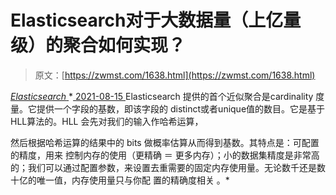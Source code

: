 <!--yml
category: 未分类
date: 0001-01-01 00:00:00
-->

# Elasticsearch对于大数据量（上亿量级）的聚合如何实现？

> 原文：[https://zwmst.com/1638.html](https://zwmst.com/1638.html)

   [ *Elasticsearch* ](https://zwmst.com/elasticsearch)*[ <time datetime="2021-08-15T15:59:18+08:00"> 2021-08-15 </time> ](https://zwmst.com/1638.html)  Elasticsearch 提供的首个近似聚合是cardinality 度量。它提供一个字段的基数，即该字段的 distinct或者unique值的数目。它是基于HLL算法的。HLL 会先对我们的输入作哈希运算，

然后根据哈希运算的结果中的 bits 做概率估算从而得到基数。其特点是：可配置的精度，用来 控制内存的使用（更精确 ＝ 更多内存）；小的数据集精度是非常高的；我们可以通过配置参数，来设置去重需要的固定内存使用量。无论数千还是数十亿的唯一值，内存使用量只与你配 置的精确度相关 。*